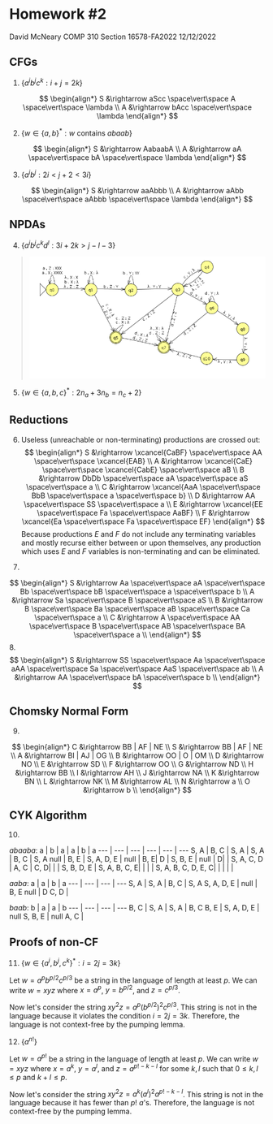 # Homework #2
David McNeary
COMP 310
Section 16578-FA2022
12/12/2022

## CFGs
1. $\{a^ib^jc^k : i+j=2k \}$

$$
\begin{align*}
S &\rightarrow aScc \space\vert\space  A \space\vert\space \lambda \\
A &\rightarrow bAcc \space\vert\space \lambda
\end{align*}
$$

2. $\{w\in \{a,b\}^*: w\text{ contains } abaab\}$ 

$$
\begin{align*}
S &\rightarrow AabaabA \\
A &\rightarrow aA \space\vert\space bA \space\vert\space \lambda
\end{align*}
$$

3. $\{a^ib^j:2i\lt j+2\lt 3i\}$

$$
\begin{align*}
S &\rightarrow aaAbbb \\
A &\rightarrow aAbb \space\vert\space aAbbb \space\vert\space \lambda
\end{align*}
$$
## NPDAs
4. $\{a^ib^jc^kd^l:3i+2k\gt j-l-3\}$
> ![npda-4.png](./images/npda-4.png)

5. $\{w\in \{a,b,c\}^*:2n_a+3n_b=n_c+2\}$

## Reductions
6. Useless (unreachable or non-terminating) productions are crossed out:
$$
\begin{align*}
S &\rightarrow \xcancel{CaBF} \space\vert\space AA \space\vert\space \xcancel{EAB} \\
A &\rightarrow \xcancel{CaE} \space\vert\space \xcancel{CabE} \space\vert\space aB \\
B &\rightarrow DbDb \space\vert\space aA \space\vert\space aS \space\vert\space a \\
C &\rightarrow \xcancel{AaA \space\vert\space BbB \space\vert\space a \space\vert\space b} \\
D &\rightarrow AA \space\vert\space SS \space\vert\space a \\
E &\rightarrow \xcancel{EE \space\vert\space Fa \space\vert\space AaBF} \\
F &\rightarrow \xcancel{Ea \space\vert\space Fa \space\vert\space EF}
\end{align*}
$$
Because productions $E$ and $F$ do not include any terminating variables and mostly recurse either between or upon themselves, any production which uses $E$ and $F$ variables is non-terminating and can be eliminated.

7. 

$$
\begin{align*}
S &\rightarrow Aa \space\vert\space aA \space\vert\space Bb \space\vert\space bB \space\vert\space a \space\vert\space b \\
A &\rightarrow Sa \space\vert\space B \space\vert\space aS \\
B &\rightarrow B \space\vert\space Ba \space\vert\space aB \space\vert\space Ca \space\vert\space a \\
C &\rightarrow A \space\vert\space AA \space\vert\space B \space\vert\space AB \space\vert\space BA \space\vert\space a \\
\end{align*}
$$
8.
$$
\begin{align*}
S &\rightarrow SS \space\vert\space Aa \space\vert\space aAA \space\vert\space Sa \space\vert\space AaS \space\vert\space ab  \\
A &\rightarrow AA \space\vert\space bA \space\vert\space b \\
\end{align*}
$$
## Chomsky Normal Form
9.
$$
\begin{align*}
C &\rightarrow BB | AF | NE \\
S &\rightarrow BB | AF | NE \\
A &\rightarrow BI | AJ | OG \\
B &\rightarrow OO | O | OM \\
D &\rightarrow NO \\
E &\rightarrow SD \\
F &\rightarrow OO \\
G &\rightarrow ND \\
H &\rightarrow BB \\
I &\rightarrow AH \\
J &\rightarrow NA \\
K &\rightarrow BN \\
L &\rightarrow NK \\
M &\rightarrow AL \\
N &\rightarrow a \\
O &\rightarrow b \\
\end{align*}
$$
## CYK Algorithm
10.
$abaaba$:
a | b | a | a | b | a
--- | --- | --- | --- | --- | --- 
S, A | B, C | S, A | S, A | B, C | S, A
null | B, E | S, A, D, E | null | B, E| 
D | S, B, E | null | D| | 
S, A, C, D | A, C | C, D| | | 
S, B, D, E | S, A, B, C, E| | | | 
S, A, B, C, D, E, C| | | | | 

$aaba$:
a | a | b | a 
--- | --- | --- | ---
S, A | S, A | B, C | S, A
S, A, D, E | null | B, E
null | D
C, D |

$baab$:
b | a | a | b
--- | --- | --- | ---
B, C | S, A | S, A | B, C
B, E | S, A, D, E | null
S, B, E | null
A, C |

## Proofs of non-CF
11. $\{w\in\{a^i, b^j, c^k\}^*:i=2j=3k\}$

Let $w = a^p b^{p/2} c^{p/3}$ be a string in the language of length at least $p$. We can write $w = xyz$ where $x = a^p$, $y = b^{p/2}$, and $z = c^{p/3}$.

Now let's consider the string $xy^2z = a^p (b^{p/2})^2 c^{p/3}$. This string is not in the language because it violates the condition $i=2j=3k$. Therefore, the language is not context-free by the pumping lemma.

12. $\{a^{n!}\}$

Let $w = a^{p!}$ be a string in the language of length at least $p$. We can write $w = xyz$ where $x = a^k$, $y = a^l$, and $z = a^{p!-k-l}$ for some $k,l$ such that $0 \le k,l \le p$ and $k+l \le p$.

Now let's consider the string $xy^2z = a^k (a^l)^2 a^{p!-k-l}$. This string is not in the language because it has fewer than $p!$ $a$'s. Therefore, the language is not context-free by the pumping lemma.